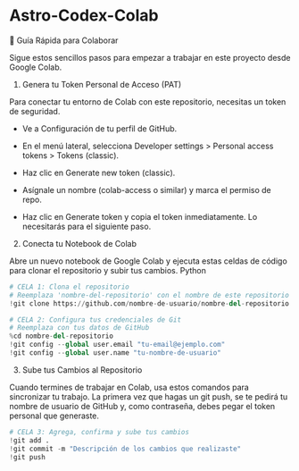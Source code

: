 # Astro-Codex-Colab

🚀 Guía Rápida para Colaborar

Sigue estos sencillos pasos para empezar a trabajar en este proyecto desde Google Colab.

1. Genera tu Token Personal de Acceso (PAT)

Para conectar tu entorno de Colab con este repositorio, necesitas un token de seguridad.

  - Ve a Configuración de tu perfil de GitHub.

  - En el menú lateral, selecciona Developer settings > Personal access tokens > Tokens (classic).

  - Haz clic en Generate new token (classic).

  - Asígnale un nombre (colab-access o similar) y marca el permiso de repo.

  - Haz clic en Generate token y copia el token inmediatamente. Lo necesitarás para el siguiente paso.

2. Conecta tu Notebook de Colab

Abre un nuevo notebook de Google Colab y ejecuta estas celdas de código para clonar el repositorio y subir tus cambios.
Python

```python
# CELA 1: Clona el repositorio
# Reemplaza 'nombre-del-repositorio' con el nombre de este repositorio
!git clone https://github.com/nombre-de-usuario/nombre-del-repositorio.git
```
```python
# CELA 2: Configura tus credenciales de Git
# Reemplaza con tus datos de GitHub
%cd nombre-del-repositorio
!git config --global user.email "tu-email@ejemplo.com"
!git config --global user.name "tu-nombre-de-usuario"
```

3. Sube tus Cambios al Repositorio

Cuando termines de trabajar en Colab, usa estos comandos para sincronizar tu trabajo. La primera vez que hagas un git push, se te pedirá tu nombre de usuario de GitHub y, como contraseña, debes pegar el token personal que generaste.

```python
# CELA 3: Agrega, confirma y sube tus cambios
!git add .
!git commit -m "Descripción de los cambios que realizaste"
!git push
```